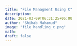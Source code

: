 ```yaml
---
title: "File Managment Using C"
description: 
date: 2021-03-09T06:31:25+06:00
author: "Shihab Mahamud"
image: "file_handling_c.png"
math:
draft: false
---
```


